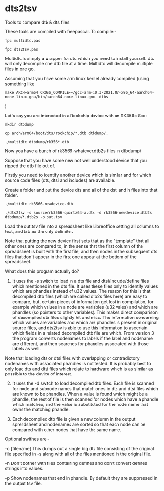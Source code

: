 # dts2tsv
Tools to compare dtb &amp; dts files

These tools are compiled with freepascal. To compile:-

```
fpc multidtc.pas

fpc dts2tsv.pas
```

Multidtc is simply a wrapper for dtc which you need to install yourself.
dtc will only decompile one dtb file at a time. Multidtc will decompile multiple files in one go.

Assuming that you have some arm linux kernel already compiled (using something like 
```
make ARCH=arm64 CROSS_COMPILE=~/gcc-arm-10.3-2021.07-x86_64-aarch64-none-linux-gnu/bin/aarch64-none-linux-gnu- dtbs
```
)

Let's say you are interested in a Rockchip device with an RK356x Soc:-

```
mkdir dtbdump

cp arch/arm64/boot/dts/rockchip/*.dtb dtbdump/.

./multidtc dtbdump/rk356*.dtb
```

Now you have a bunch of rk3566-whatever.dtb2s files in dtbdump/

Suppose that you have some new not well understood device that you ripped the dtb file out of.

Firstly you need to identify another device which is similar and for which source code files (dts, dtsi and includes) are available.

Create a folder and put the device dts and all of the dsti and h files into that folder. 

```
./multidtc rk3566-newdevice.dtb

./dts2tsv -s source/rk3566-quartz64-a.dts -d rk3566-newdevice.dtb2s dtbdump/*.dtb2s -o out.tsv

```
Load the out.tsv file into a spreadsheet like Libreoffice setting all columns to text, and tab as the only delimiter.

Note that putting the new device first sets that as the "template" that all other ones are compared to, in the sense that the first column of the spreadsheet is built with the first file, and then nodes in the subsequent dts files that don't appear in the first one appear at the bottom of the spreadsheet.

What does this program actually do?

1. It uses the -s switch to load in a dts file and dtsi/include/define files which mentioned in the dts file.
It uses these files only to identify values which are phandles instead of u32 values.
The reason for this is that decompiled dtb files (which are called dtb2s files here) are easy to compare, but, certain pieces of information get lost in compilation, for example which values in a node are variables (u32 vales) and which are phandles (so pointers to other variables).
This makes direct comparison of decompiled dtb files slightly hit and miss.
The information concerning which values are variables and which are phandles is present in original source files, and dts2tsv is able to use this information to ascertain which fields in a related decompiled dtb file are which.
From version 3 the program converts nodenames to labels if the label and nodename are different, and then searches for phandles associated with those labels as well.

Note that loading dts or dtsi files with overlapping or contradictory nodenames with associated phandles is not tested.  It is probably best to only load dts and dtsi files which relate to hardware which is as similar as possible to the device of interest.

2. It uses the -d switch to load decompiled dtb files.
Each file is scanned for node and subnode names that match ones in dts and dtsi files which are known to be phandles.
When a value is found which might be a phandle, the rest of file is then scanned for nodes which have a phandle which matches, and the value is substituted for the node name that owns the matching phandle.

3. Each decompiled dtb file is given a new column in the output spreadsheet and nodenames are sorted so that each node can be compared with other nodes that have the same name.

Optional swithes are:-

-c [filename]  This dumps out a single big dts file consisting of the original file specified in -s along with all of the files mentioned in the original file.

-h  Don't bother with files containing defines and don't convert defines strings into values.

-p  Show nodenames that end in phandle.  By default they are suppressed in the output tsv file.
